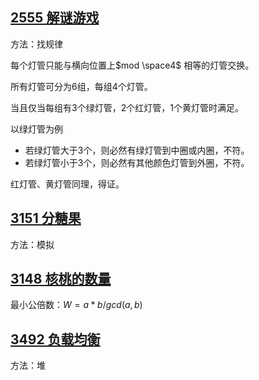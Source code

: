 ## [2555 解谜游戏](https://www.acwing.com/problem/content/2557/)

方法：找规律

每个灯管只能与横向位置上$mod \space4$ 相等的灯管交换。

所有灯管可分为6组，每组4个灯管。

当且仅当每组有3个绿灯管，2个红灯管，1个黄灯管时满足。

以绿灯管为例

- 若绿灯管大于3个，则必然有绿灯管到中圈或内圈，不符。
- 若绿灯管小于3个，则必然有其他颜色灯管到外圈，不符。

红灯管、黄灯管同理，得证。



## [3151 分糖果](https://www.acwing.com/problem/content/description/3154/)

方法：模拟



## [3148 核桃的数量](https://www.acwing.com/problem/content/3151/)

最小公倍数：$W = a * b / gcd(a, b)$





## [3492 负载均衡](https://www.acwing.com/problem/content/3495/)

方法：堆